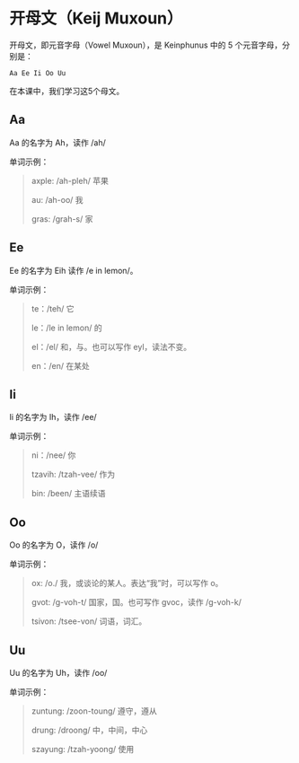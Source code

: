 # 开母文（Keij Muxoun）

开母文，即元音字母（Vowel Muxoun），是 Keinphunus 中的 5 个元音字母，分别是：

```
Aa Ee Ii Oo Uu
```

在本课中，我们学习这5个母文。 

## Aa

Aa 的名字为 Ah，读作 /ah/

单词示例：

> axple: /ah-pleh/ 苹果
> 
> au: /ah-oo/ 我  
> 
> gras: /grah-s/ 家  

## Ee

Ee 的名字为 Eih 读作 /e in lemon/。

单词示例：

> te：/teh/ 它
> 
> le：/le in lemon/ 的
> 
> el：/el/ 和，与。也可以写作 eyl，读法不变。
>
> en：/en/ 在某处

## Ii

Ii 的名字为 Ih，读作 /ee/

单词示例：

> ni：/nee/ 你
> 
> tzavih: /tzah-vee/ 作为
>
> bin: /been/ 主语续语
>

## Oo

Oo 的名字为 O，读作 /o/ 

单词示例：

> ox: /o./ 我，或谈论的某人。表达“我”时，可以写作 o。
>
> gvot: /g-voh-t/ 国家，国。也可写作 gvoc，读作 /g-voh-k/
>
> tsivon: /tsee-von/ 词语，词汇。
>

## Uu

Uu 的名字为 Uh，读作 /oo/

单词示例：

> zuntung: /zoon-toung/ 遵守，遵从
>
> drung: /droong/ 中，中间，中心
>
> szayung: /tzah-yoong/ 使用


